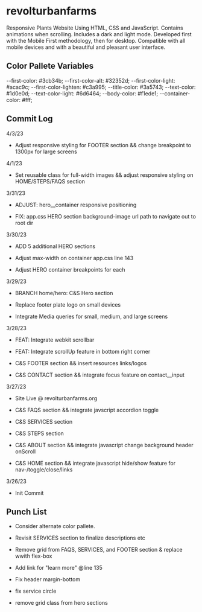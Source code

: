 # revolturbanfarms

Responsive Plants Website Using HTML, CSS and JavaScript.
Contains animations when scrolling.
Includes a dark and light mode.
Developed first with the Mobile First methodology, then for desktop.
Compatible with all mobile devices and with a beautiful and pleasant user interface.

## Color Pallete Variables

  --first-color: #3cb34b;
  --first-color-alt: #32352d;
  --first-color-light: #acac9c;
  --first-color-lighten: #c3a995;
  --title-color: #3a5743;
  --text-color: #1d0e0d;
  --text-color-light: #6d6464;
  --body-color: #f1ede1;
  --container-color: #fff;

## Commit Log

4/3/23

- Adjust responsive styling for FOOTER section && change breakpoint to 1300px for large screens

4/1/23

- Set reusable class for full-width images && adjust responsive styling on HOME/STEPS/FAQS section

3/31/23

- ADJUST: hero__container responsive positioning

- FIX: app.css HERO section background-image url path to navigate out to root dir

3/30/23

- ADD 5 additional HERO sections

- Adjust max-width on container app.css line 143

- Adjust HERO container breakpoints for each

3/29/23

- BRANCH home/hero: C&S Hero section

- Replace footer plate logo on small devices

- Integrate Media queries for small, medium, and large screens

3/28/23

- FEAT: Integrate webkit scrollbar

- FEAT: Integrate scrollUp feature in bottom right corner

- C&S FOOTER section && insert resources links/logos

- C&S CONTACT section && integrate focus feature on contact__input

3/27/23

- Site Live @ revolturbanfarms.org

- C&S FAQS section && integrate javscript accordion toggle

- C&S SERVICES section

- C&S STEPS section

- C&S ABOUT section && integrate javascript change background header onScroll

- C&S HOME section && integrate javascript hide/show feature for nav-/toggle/close/links

3/26/23

- Init Commit

## Punch List

- Consider alternate color pallete.

- Revisit SERVICES section to finalize descriptions etc

- Remove grid from FAQS, SERVICES, and FOOTER section & replace wwith flex-box 

- Add link for "learn more" @line 135

- Fix header margin-bottom

- fix service circle

- remove grid class from hero sections